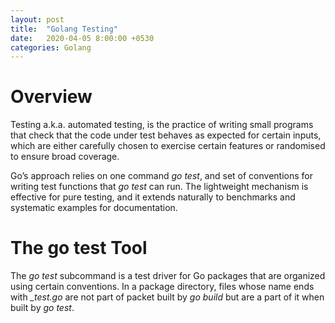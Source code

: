 ```yaml
---
layout: post
title:  "Golang Testing"
date:   2020-04-05 8:00:00 +0530
categories: Golang
---
```


# Overview
Testing a.k.a. automated testing, is the practice of writing small programs that check that the code under test behaves as expected for certain inputs, which are either carefully chosen to exercise certain features or randomised to ensure broad coverage.

Go’s approach relies on one command *go test*, and set of conventions for writing test functions that *go test* can run. The lightweight mechanism is effective for pure testing, and it extends naturally to benchmarks and systematic examples for documentation.

# The go test Tool
The *go test* subcommand is a test driver for Go packages that are organized using certain conventions. In a package directory, files whose name ends with *_test.go* are not part of packet built by *go build* but are a part of it when built by *go test*.


